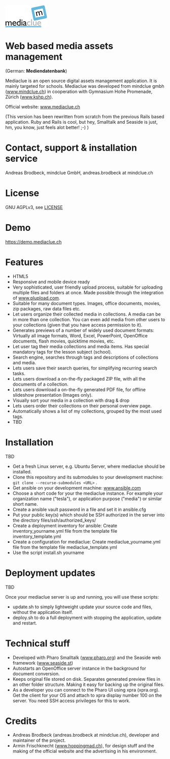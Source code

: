 ![logo](/main/web_root/img/logo.png)

# Web based media assets management

(German: __Mediendatenbank__)

Mediaclue is an open source digital assets management application. It is mainly targeted for schools.
Mediaclue was developed from mindclue gmbh (www.mindclue.ch) in cooperation with
Gymnasium Hohe Promenade, Zürich (www.kshp.ch).

Official website: www.mediaclue.ch

(This version has been rewritten from scratch from the previous Rails based application.
Ruby and Rails is cool, but hey, Smalltalk and Seaside is just, hm, you know, just feels alot better! ;-) )

# Contact, support & installation service

Andreas Brodbeck, mindclue GmbH, andreas.brodbeck at mindclue.ch

# License

GNU AGPLv3, see [LICENSE](LICENSE.md)

# Demo

https://demo.mediaclue.ch

# Features

* HTML5
* Responsive and mobile device ready
* Very sophisticated, user friendly upload process, suitable for uploading multiple files and folders at once. Made possible through the integration of www.plupload.com.
* Suitable for many document types. Images, office documents, movies, zip packages, raw data files etc.
* Let users organize their collected media in collections. A media can be in more than one collection. You can even add media from other users to your collections (given that you have access permission to it).
* Generates previews of a number of widely used document formats: Virtually all image formats, Word, Excel, PowerPoint, OpenOffice documents, flash movies, quicktime movies, etc.
* Let user tag their media collections and media items. Has special mandatory tags for the lesson subject (school).
* Search engine, searches through tags and descriptions of collections and media.
* Lets users save their search queries, for simplifying recurring search tasks.
* Lets users download a on-the-fly packaged ZIP file, with all the documents of a collection.
* Lets users download a on-the-fly generated PDF file, for offline slideshow presentation (Images only).
* Visually sort your media in a collection with drag & drop
* Lets users order their collections on their personal overview page.
* Automatically shows a list of my collections, grouped by the most used tags.
* TBD

# Installation

TBD

* Get a fresh Linux server, e.g. Ubuntu Server, where mediaclue should be installed.
* Clone this repository and its submodules to your development machine: `git clone --recurse-submodules <URL>` .
* Get ansible on your development machine: www.ansible.com
* Choose a short code for your the mediaclue instance. For example your organization name ("tesla"), or application purpose ("media") or similar short name.
* Create a ansible vault password in a file and set it in ansible.cfg
* Put your public key(s) which should be SSH authorized in the server into the directory files/ssh/authorized_keys/
* Create a deployment inventory for ansible: Create inventory_yourname.yml file from the template file inventory_template.yml
* Create a configuration for mediaclue: Create mediaclue_yourname.yml file from the template file mediaclue_template.yml
* Use the script install.sh yourname

# Deployment updates

TBD

Once your mediaclue server is up and running, you will use these scripts:

* update.sh to simply lightweight update your source code and files, without the application itself.
* deploy.sh to do a full deployment with stopping the application, update and restart.

# Technical stuff

* Developed with Pharo Smalltalk (www.pharo.org) and the Seaside web framework (www.seaside.st)
* Autostarts an OpenOffice server instance in the background for document conversion.
* Keeps original file stored on disk. Separates generated preview files in an other folder structure. Making it easy for backing up the original files.
* As a developer you can connect to the Pharo UI using xpra (xpra.org). Get the client for your OS and attach to xpra display number 100 on the server. You need SSH access privileges for this to work.

# Credits

* Andreas Brodbeck (andreas.brodbeck at mindclue.ch), developer and maintainer of the project.
* Armin Frischknecht (www.hoppingmad.ch), for design stuff and the making of the official website and the advertising in his environment.
